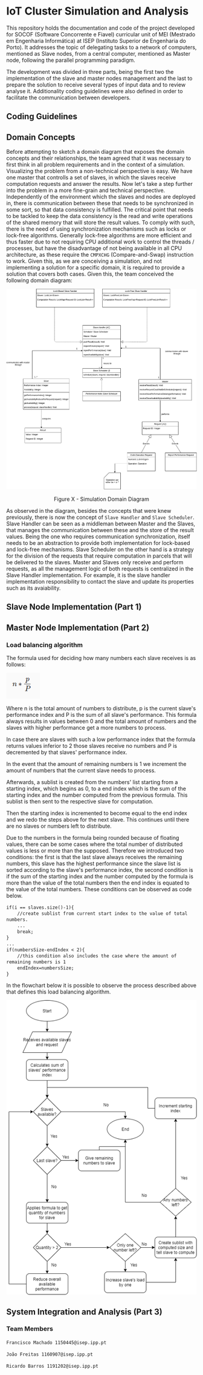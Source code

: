 # IoT Cluster Simulation and Analysis

This repository holds the documentation and code of the project developed for SOCOF (Software Concorrente e Fiavel) curricular unit of MEI (Mestrado em Engenharia Informática) at ISEP (Instituto Superior de Engenharia do Porto). It addresses the topic of delegating tasks to a network of computers, mentioned as Slave nodes, from a central computer, mentioned as Master node, following the parallel programming paradigm.

The development was divided in three parts, being the first two the implementation of the slave and master nodes management and the last to prepare the solution to receive several types of input data and to review analyse it. Additionality coding guidelines were also defined in order to facilitate the communication between developers.

## Coding Guidelines

## Domain Concepts

Before attempting to sketch a domain diagram that exposes the domain concepts and their relationships, the team agreed that it was necessary to first think in all problem requirements and in the context of a simulation. Visualizing the problem from a non-technical perspective is easy. We have one master that controlls a set of slaves, in which the slaves receive computation requests and answer the results. Now let's take a step further into the problem in a more fine-grain and technical perspective. Independently of the environment which the slaves and nodes are deployed in, there is communication between these that needs to be synchronized in some sort, so that data consistency is fulfilled. The critical point that needs to be tackled to keep the data consistency is the read and write operations of the shared memory that will store the result values. To comply with such, there is the need of using synchronization mechanisms such as locks or lock-free algorithms. Generally lock-free algorithms are more efficient and thus faster due to not requiring CPU additional work to control the threads / processes, but have the disadvantage of not being available in all CPU architecture, as these require the `CMPXCHG` (Compare-and-Swap) instruction to work. Given this, as we are conceiving a simulation, and not implementing a solution for a specific domain, it is required to provide a solution that covers both cases. Given this, the team conceived the following domain diagram:

![domain_diagram](diagrams/res/domain.png)

<center>Figure X - Simulation Domain Diagram</center>

As observed in the diagram, besides the concepts that were knew previously, there is now the concept of `Slave Handler` and `Slave Scheduler`. Slave Handler can be seen as a middleman between Master and the Slaves, that manages the communication between these and the store of the result values. Being the one who requires communication synchronization, itself needs to be an abstraction to provide both implementation for lock-based and lock-free mechanisms. Slave Scheduler on the other hand is a strategy for the division of the requests that require computation in parcels that will be delivered to the slaves. Master and Slaves only receive and perform requests, as all the management logic of both requests is centralized in the Slave Handler implementation. For example, it is the slave handler implementation responsibility to contact the slave and update its properties such as its avaiability.

## Slave Node Implementation (Part 1)


## Master Node Implementation (Part 2)

### Load balancing algorithm

The formula used for deciding how many numbers each slave receives is as follows:

![](diagrams/res/PerformanceIndexFormula.png)

Where n is the total amount of numbers to distribute, p is the current slave's performance index and P is the sum of all slave's performance. This formula always results in values between 0 and the total amount of numbers and the slaves with higher performance get a more numbers to process.

In case there are slaves with such a low performance index that the formula returns values inferior to 2 those slaves receive no numbers and P is decremented by that slaves' performance index.

In the event that the amount of remaining numbers is 1 we increment the amount of numbers that the current slave needs to process.

Afterwards, a sublist is created from the numbers' list starting from a starting index, which begins as 0, to a end index which is the sum of the starting index and the number computed from the previous formula. This sublist is then sent to the respective slave for computation.

Then the starting index is incremented to become equal to the end index and we redo the steps above for the next slave. This continues until there are no slaves or numbers left to distribute.

Due to the numbers in the formula being rounded because of floating values, there can be some cases where the total number of distributed values is less or more than the supposed. Therefore we introduced two conditions: the first is that the last slave always receives the remaining numbers, this slave has the highest performance since the slave list is sorted according to the slave's performance index, the second condition is if the sum of the starting index and the number computed by the formula is more than the value of the total numbers then the end index is equated to the value of the total numbers. These conditions can be observed as code below.

```
if(i == slaves.size()-1){
	//create sublist from current start index to the value of total numbers.
	...
	break;
}
...
if(numbersSize-endIndex < 2){
	//this condition also includes the case where the amount of remaining numbers is 1
	endIndex=numbersSize;
}

```

In the flowchart below it is possible to observe the process described above that defines this load balancing algorithm.

![](diagrams/res/PerformanceIndexSlaveScheduler.png)

## System Integration and Analysis (Part 3)

### Team Members

`Francisco Machado 1150445@isep.ipp.pt`

`João Freitas 1160907@isep.ipp.pt`

`Ricardo Barros 1191202@isep.ipp.pt`